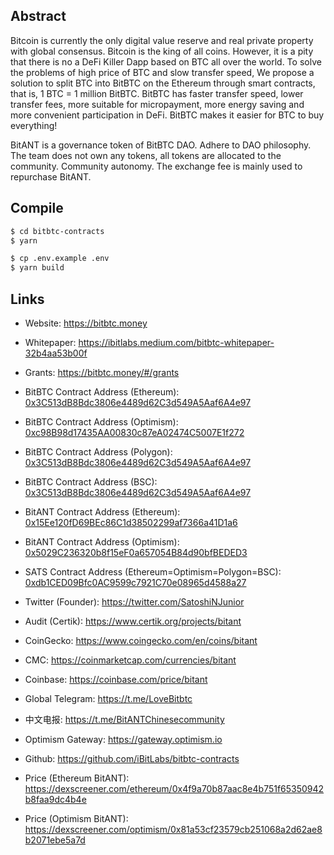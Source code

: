 ## Abstract
Bitcoin is currently the only digital value reserve and real private property with global consensus. Bitcoin is the king of all coins. However, it is a pity that there is no a DeFi Killer Dapp based on BTC all over the world. To solve the problems of high price of BTC and slow transfer speed, We propose a solution to split BTC into BitBTC on the Ethereum through smart contracts, that is, 1 BTC = 1 million BitBTC. BitBTC has faster transfer speed, lower transfer fees, more suitable for micropayment, more energy saving and more convenient participation in DeFi. BitBTC makes it easier for BTC to buy everything!

BitANT is a governance token of BitBTC DAO. Adhere to DAO philosophy. The team does not own any tokens, all tokens are allocated to the community. Community autonomy. The exchange fee is mainly used to repurchase BitANT.

## Compile

```sh
$ cd bitbtc-contracts
$ yarn

$ cp .env.example .env
$ yarn build
```

## Links

- Website: https://bitbtc.money
- Whitepaper: https://ibitlabs.medium.com/bitbtc-whitepaper-32b4aa53b00f
- Grants: https://bitbtc.money/#/grants
- BitBTC Contract Address (Ethereum): [0x3C513dB8Bdc3806e4489d62C3d549A5Aaf6A4e97](https://etherscan.io/token/0x3C513dB8Bdc3806e4489d62C3d549A5Aaf6A4e97)
- BitBTC Contract Address (Optimism): [0xc98B98d17435AA00830c87eA02474C5007E1f272](https://optimistic.etherscan.io/token/0xc98B98d17435AA00830c87eA02474C5007E1f272)
- BitBTC Contract Address (Polygon): [0x3C513dB8Bdc3806e4489d62C3d549A5Aaf6A4e97](https://polygonscan.com/token/0x3C513dB8Bdc3806e4489d62C3d549A5Aaf6A4e97)
- BitBTC Contract Address (BSC): [0x3C513dB8Bdc3806e4489d62C3d549A5Aaf6A4e97](https://bscscan.com/token/0x3C513dB8Bdc3806e4489d62C3d549A5Aaf6A4e97)
- BitANT Contract Address (Ethereum): [0x15Ee120fD69BEc86C1d38502299af7366a41D1a6](https://etherscan.io/token/0x15Ee120fD69BEc86C1d38502299af7366a41D1a6)
- BitANT Contract Address (Optimism): [0x5029C236320b8f15eF0a657054B84d90bfBEDED3](https://optimistic.etherscan.io/token/0x5029C236320b8f15eF0a657054B84d90bfBEDED3)
- SATS Contract Address (Ethereum=Optimism=Polygon=BSC): [0xdb1CED09Bfc0AC9599c7921C70e08965d4588a27](https://etherscan.io/token/0xdb1CED09Bfc0AC9599c7921C70e08965d4588a27)
- Twitter (Founder): https://twitter.com/SatoshiNJunior
- Audit (Certik): https://www.certik.org/projects/bitant
- CoinGecko: https://www.coingecko.com/en/coins/bitant
- CMC: https://coinmarketcap.com/currencies/bitant
- Coinbase: https://coinbase.com/price/bitant
- Global Telegram: https://t.me/LoveBitbtc
- 中文电报: https://t.me/BitANTChinesecommunity
- Optimism Gateway: https://gateway.optimism.io
- Github: https://github.com/iBitLabs/bitbtc-contracts

- Price (Ethereum BitANT): https://dexscreener.com/ethereum/0x4f9a70b87aac8e4b751f65350942b8faa9dc4b4e
- Price (Optimism BitANT): https://dexscreener.com/optimism/0x81a53cf23579cb251068a2d62ae8b2071ebe5a7d

